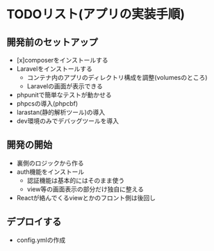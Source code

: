 # TODOリスト(アプリの実装手順)

## 開発前のセットアップ
- [x]composerをインストールする
- Laravelをインストールする
    - コンテナ内のアプリのディレクトリ構成を調整(volumesのところ)
    - Laravelの画面が表示できる
- phpunitで簡単なテストが動かせる
- phpcsの導入(phpcbf)
- larastan(静的解析ツール)の導入
- dev環境のみでデバッグツールを導入

## 開発の開始
- 裏側のロジックから作る
- auth機能をインストール
    - 認証機能は基本的にはそのまま使う
    - view等の画面表示の部分だけ独自に整える
- Reactが絡んでくるviewとかのフロント側は後回し

## デプロイする
- config.ymlの作成